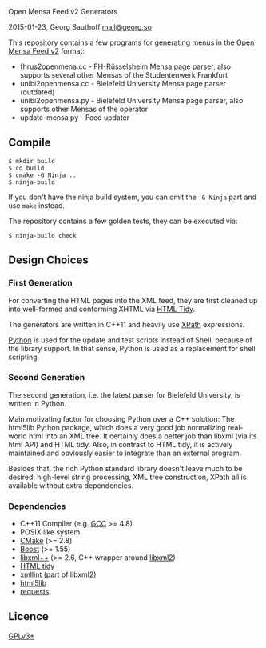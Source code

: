 Open Mensa Feed v2 Generators

2015-01-23, Georg Sauthoff <mail@georg.so>

This repository contains a few programs for generating menus in the
[Open Mensa Feed v2][feed] format:

- fhrus2openmena.cc  - FH-Rüsselsheim Mensa page parser, also supports
                       several other Mensas of the Studentenwerk
                       Frankfurt
- unibi2openmensa.cc - Bielefeld University Mensa page parser
                       (outdated)
- unibi2openmensa.py - Bielefeld University Mensa page parser,
                       also supports other Mensas of the operator
- update-mensa.py    - Feed updater

## Compile

    $ mkdir build
    $ cd build
    $ cmake -G Ninja ..
    $ ninja-build

If you don't have the ninja build system, you can omit the `-G Ninja` part
and use `make` instead.

The repository contains a few golden tests, they can be executed via:

    $ ninja-build check

## Design Choices

### First Generation

For converting the HTML pages into the XML feed, they are first cleaned
up into well-formed and conforming XHTML via [HTML Tidy][tidy].

The generators are written in C++11 and heavily use [XPath][xpath]
expressions.

[Python][python] is used for the update and test scripts instead of Shell,
because of the library support. In that sense, Python is used as a
replacement for shell scripting.

### Second Generation

The second generation, i.e. the latest parser for Bielefeld
University, is written in Python.

Main motivating factor for choosing Python over a C++ solution:
The html5lib Python package, which does a very good job
normalizing real-world html into an XML tree. It certainly does a
better job than libxml (via its html API) and HTML tidy. Also, in
contrast to HTML tidy, it is actively maintained and obviously
easier to integrate than an external program.

Besides that, the rich Python standard library doesn't leave much
to be desired: high-level string processing, XML tree
construction, XPath all is available without extra dependencies.

### Dependencies

- C++11 Compiler (e.g. [GCC][gcc] >= 4.8)
- POSIX like system
- [CMake][cmake] (>= 2.8)
- [Boost][boost] (>= 1.55)
- [libxml++][libxml++] (>= 2.6, C++ wrapper around [libxml2][libxml2])
- [HTML tidy][tidy]
- [xmllint][xmllint] (part of libxml2)
- [html5lib][html5lib]
- [requests][requests]

## Licence

[GPLv3+][gpl3]

[boost]:    http://www.boost.org/
[cmake]:    http://www.cmake.org/
[feed]:     http://doc.openmensa.org/feed/v2/
[gcc]:      http://gcc.gnu.org/
[gpl3]:     http://www.gnu.org/copyleft/gpl.html
[libxml++]: http://library.gnome.org/devel/libxml++-tutorial/stable/
[libxml2]:  http://www.xmlsoft.org/
[python]:   http://www.python.org/
[tidy]:     http://tidy.sourceforge.net/
[xmllint]:  http://xmlsoft.org/xmllint.html
[xpath]:    http://en.wikipedia.org/wiki/XPath
[html5lib]: https://github.com/html5lib/html5lib-python
[requests]: http://docs.python-requests.org/en/master/
